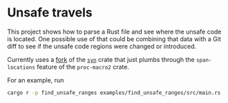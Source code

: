 # Unsafe travels

This project shows how to parse a Rust file and see where the unsafe code is located.
One possible use of that could be combining that data with a Git diff to see if
the unsafe code regions were changed or introduced.

Currently uses a [fork](https://github.com/kromych/syn.git) of the
[`syn`](https://github.com/dtolnay/syn) crate that just plumbs through the `span-locations`
feature of the `proc-macro2` crate.

For an example, run

```sh
cargo r -p find_unsafe_ranges examples/find_unsafe_ranges/src/main.rs  
```
